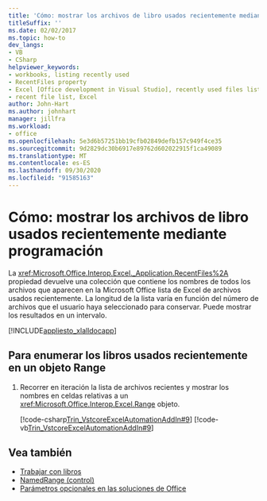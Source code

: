 ```yaml
---
title: 'Cómo: mostrar los archivos de libro usados recientemente mediante programación'
titleSuffix: ''
ms.date: 02/02/2017
ms.topic: how-to
dev_langs:
- VB
- CSharp
helpviewer_keywords:
- workbooks, listing recently used
- RecentFiles property
- Excel [Office development in Visual Studio], recently used files listing
- recent file list, Excel
author: John-Hart
ms.author: johnhart
manager: jillfra
ms.workload:
- office
ms.openlocfilehash: 5e3d6b57251bb19cfb02849defb157c949f4ce35
ms.sourcegitcommit: 9d2829dc30b6917e89762d602022915f1ca49089
ms.translationtype: MT
ms.contentlocale: es-ES
ms.lasthandoff: 09/30/2020
ms.locfileid: "91585163"
---
```

# <a name="how-to-programmatically-list-recently-used-workbook-files"></a>Cómo: mostrar los archivos de libro usados recientemente mediante programación
  La <xref:Microsoft.Office.Interop.Excel._Application.RecentFiles%2A> propiedad devuelve una colección que contiene los nombres de todos los archivos que aparecen en la Microsoft Office lista de Excel de archivos usados recientemente. La longitud de la lista varía en función del número de archivos que el usuario haya seleccionado para conservar. Puede mostrar los resultados en un intervalo.

 [!INCLUDE[appliesto_xlalldocapp](../vsto/includes/appliesto-xlalldocapp-md.md)]

## <a name="to-list-recently-used-workbooks-in-a-range-object"></a>Para enumerar los libros usados recientemente en un objeto Range

1. Recorrer en iteración la lista de archivos recientes y mostrar los nombres en celdas relativas a un <xref:Microsoft.Office.Interop.Excel.Range> objeto.

     [!code-csharp[Trin_VstcoreExcelAutomationAddIn#9](../vsto/codesnippet/CSharp/trin_vstcoreexcelautomationaddin/ThisAddIn.cs#9)]
     [!code-vb[Trin_VstcoreExcelAutomationAddIn#9](../vsto/codesnippet/VisualBasic/trin_vstcoreexcelautomationaddin/ThisAddIn.vb#9)]

## <a name="see-also"></a>Vea también
- [Trabajar con libros](../vsto/working-with-workbooks.md)
- [NamedRange (control)](../vsto/namedrange-control.md)
- [Parámetros opcionales en las soluciones de Office](../vsto/optional-parameters-in-office-solutions.md)
